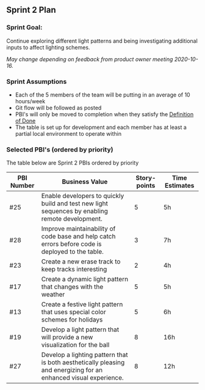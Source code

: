 ## Sprint 2 Plan

### Sprint Goal:

Continue exploring different light patterns and being investigating additional inputs to affect lighting schemes.

_May change depending on feedback from product owner meeting 2020-10-16._

### Sprint Assumptions

* Each of the 5 members of the team will be putting in an average of 10 hours/week
* Git flow will be followed as posted
* PBI's will only be moved to completion when they satisfy the [Definition of Done](/msoe.edu/sdl/sd21/sisyphus/msoe-sisbot/-/wikis/Process/Definition%20of%20Done)
* The table is set up for development and each member has at least a partial local environment to operate within

### Selected PBI's (ordered by priority)

The table below are Sprint 2 PBIs ordered by priority

| PBI Number | Business Value | Story-points | Time Estimates
| ---------- | -------------- | ------------ | -------------- |
| #25 | Enable developers to quickly build and test new light sequences by enabling remote development. | 5 | 5h |
| #28 | Improve maintainability of code base and help catch errors before code is deployed to the table. | 3 | 7h |
| #23 | Create a new erase track to keep tracks interesting | 2 | 4h |
| #17 | Create a dynamic light pattern that changes with the weather | 5 | 5h |
| #13 | Create a festive light pattern that uses special color schemes for holidays | 5 | 6h |
| #19 | Develop a light pattern that will provide a new visualization for the ball | 8 | 16h|
| #27 | Develop a lighting pattern that is both aesthetically pleasing and energizing for an enhanced visual experience. | 8 | 12h |